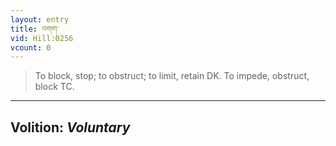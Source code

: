 ```yaml
---
layout: entry
title: བགག་
vid: Hill:0256
vcount: 0
---
```

> To block, stop; to obstruct; to limit, retain DK\. To impede, obstruct, block TC\.

---
Volition: _Voluntary_
---


